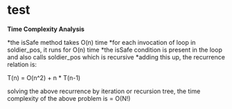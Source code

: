 # test

**Time Complexity Analysis**

*the isSafe method takes O(n) time
*for each invocation of loop in soldier_pos, it runs for O(n) time
*the isSafe condition is present in the loop and also calls soldier_pos which is recursive
*adding this up, the recurrence relation is:

T(n) = O(n^2) + n * T(n-1)

solving the above recurrence by iteration or recursion tree,
the time complexity of the above problem is = O(N!)
